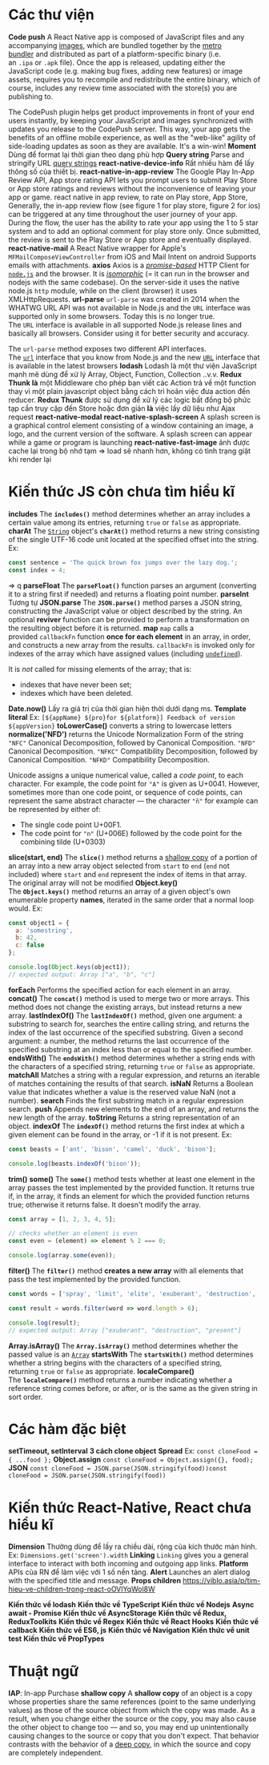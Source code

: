 # Các thư viện
**Code push**
A React Native app is composed of JavaScript files and any accompanying [images](https://reactnative.dev/docs/image), which are bundled together by the [metro bundler](https://github.com/facebook/metro) and distributed as part of a platform-specific binary (i.e. an `.ipa` or `.apk` file). Once the app is released, updating either the JavaScript code (e.g. making bug fixes, adding new features) or image assets, requires you to recompile and redistribute the entire binary, which of course, includes any review time associated with the store(s) you are publishing to.

The CodePush plugin helps get product improvements in front of your end users instantly, by keeping your JavaScript and images synchronized with updates you release to the CodePush server. This way, your app gets the benefits of an offline mobile experience, as well as the "web-like" agility of side-loading updates as soon as they are available. It's a win-win!
**Moment**
Dùng để format lại thời gian theo dạng phù hợp
**Query string**
Parse and stringify URL [query strings](https://en.wikipedia.org/wiki/Query_string)
**react-native-device-info**
Rất nhiều hàm để lấy thông số của thiết bị. 
**react-native-in-app-review**
The Google Play In-App Review API, App store rating API lets you prompt users to submit Play Store or App store ratings and reviews without the inconvenience of leaving your app or game.
react native in app review, to rate on Play store, App Store, Generally, the in-app review flow (see figure 1 for play store, figure 2 for ios) can be triggered at any time throughout the user journey of your app. During the flow, the user has the ability to rate your app using the 1 to 5 star system and to add an optional comment for play store only. Once submitted, the review is sent to the Play Store or App store and eventually displayed.
**react-native-mail**
A React Native wrapper for Apple's `MFMailComposeViewController` from iOS and Mail Intent on android Supports emails with attachments.
**axios**
Axios is a _[promise-based](https://javascript.info/promise-basics)_ HTTP Client for [`node.js`](https://nodejs.org/) and the browser. It is _[isomorphic](https://www.lullabot.com/articles/what-is-an-isomorphic-application)_ (= it can run in the browser and nodejs with the same codebase). On the server-side it uses the native node.js `http` module, while on the client (browser) it uses XMLHttpRequests.
**url-parse**
`url-parse` was created in 2014 when the WHATWG URL API was not available in Node.js and the `URL` interface was supported only in some browsers. Today this is no longer true. The `URL` interface is available in all supported Node.js release lines and basically all browsers. Consider using it for better security and accuracy.

The `url-parse` method exposes two different API interfaces. The [`url`](https://nodejs.org/api/url.html) interface that you know from Node.js and the new [`URL`](https://developer.mozilla.org/en-US/docs/Web/API/URL/URL) interface that is available in the latest browsers
**lodash**
Lodash là một thư viện JavaScript mạnh mẽ dùng để xử lý Array, Object, Function, Collection ..v.v. 
**Redux Thunk là** một Middleware cho phép bạn viết các Action trả về một function thay vì một plain javascript object bằng cách trì hoãn việc đưa action đến reducer. **Redux Thunk** được sử dụng để xử lý các logic bất đồng bộ phức tạp cần truy cập đến Store hoặc đơn giản **là** việc lấy dữ liệu như Ajax request
**react-native-modal**
**react-native-splash-screen**
A splash screen is a graphical control element consisting of a window containing an image, a logo, and the current version of the software. A splash screen can appear while a game or program is launching
**react-native-fast-image**
ảnh được cache lại trong bộ nhớ tạm => load sẽ nhanh hơn, không có tình trạng giật khi render lại
# Kiến thức JS còn chưa tìm hiểu kĩ
**includes**
The **`includes()`** method determines whether an array includes a certain value among its entries, returning `true` or `false` as appropriate.
**charAt**
The [`String`](https://developer.mozilla.org/en-US/docs/Web/JavaScript/Reference/Global_Objects/String) object's **`charAt()`** method returns a new string consisting of the single UTF-16 code unit located at the specified offset into the string.
Ex: 
```javascript
const sentence = 'The quick brown fox jumps over the lazy dog.';
const index = 4; 
```
=> q 
**parseFloat**
The **`parseFloat()`** function parses an argument (converting it to a string first if needed) and returns a floating point number.
**parseInt**
Tương tự
**JSON.parse**
The **`JSON.parse()`** method parses a JSON string, constructing the JavaScript value or object described by the string. An optional **reviver** function can be provided to perform a transformation on the resulting object before it is returned.
**map**
`map` calls a provided `callbackFn` function **once for each element** in an array, in order, and constructs a new array from the results. `callbackFn` is invoked only for indexes of the array which have assigned values (including [`undefined`](https://developer.mozilla.org/en-US/docs/Web/JavaScript/Reference/Global_Objects/undefined)).

It is _not_ called for missing elements of the array; that is:

-   indexes that have never been set;
-   indexes which have been deleted.

**Date.now()**
Lấy ra giá trị của thời gian hiện thời dưới dạng ms. 
**Template literal**
Ex: `[${appName} ${pro}for ${platform}] Feedback of version ${appVersion}`
**toLowerCase()**
converts a string to lowercase letters
**normalize('NFD')**
returns the Unicode Normalization Form of the string
`"NFC"`
Canonical Decomposition, followed by Canonical Composition.
`"NFD"`
Canonical Decomposition.
`"NFKC"`
Compatibility Decomposition, followed by Canonical Composition.
`"NFKD"`
Compatibility Decomposition.

Unicode assigns a unique numerical value, called a _code point_, to each character. For example, the code point for `"A"` is given as U+0041. However, sometimes more than one code point, or sequence of code points, can represent the same abstract character — the character `"ñ"` for example can be represented by either of:
-   The single code point U+00F1.
-   The code point for `"n"` (U+006E) followed by the code point for the combining tilde (U+0303)

**slice(start, end)**
The **`slice()`** method returns a [shallow copy](https://developer.mozilla.org/en-US/docs/Glossary/Shallow_copy) of a portion of an array into a new array object selected from `start` to `end` (`end` not included) where `start` and `end` represent the index of items in that array. The original array will not be modified
**Object.key()**
The **`Object.keys()`** method returns an array of a given object's own enumerable property **names**, iterated in the same order that a normal loop would.
Ex: 
```javascript
const object1 = {
  a: 'somestring',
  b: 42,
  c: false
};

console.log(Object.keys(object1));
// expected output: Array ["a", "b", "c"]
```
**forEach**
Performs the specified action for each element in an array.
**concat()**
The **`concat()`** method is used to merge two or more arrays. This method does not change the existing arrays, but instead returns a new array.
**lastIndexOf()**
The **`lastIndexOf()`** method, given one argument: a substring to search for, searches the entire calling string, and returns the index of the last occurrence of the specified substring. Given a second argument: a number, the method returns the last occurrence of the specified substring at an index less than or equal to the specified number.
**endsWith()**
The **`endsWith()`** method determines whether a string ends with the characters of a specified string, returning `true` or `false` as appropriate.
**matchAll**
Matches a string with a regular expression, and returns an iterable of matches containing the results of that search.
**isNaN**
Returns a Boolean value that indicates whether a value is the reserved value NaN (not a number).
**search**
Finds the first substring match in a regular expression search.
**push**
Appends new elements to the end of an array, and returns the new length of the array.
**toString**
Returns a string representation of an object.
**indexOf**
The **`indexOf()`** method returns the first index at which a given element can be found in the array, or -1 if it is not present.
Ex:
```javascript
const beasts = ['ant', 'bison', 'camel', 'duck', 'bison'];

console.log(beasts.indexOf('bison'));
```
**trim()**
**some()**
The **`some()`** method tests whether at least one element in the array passes the test implemented by the provided function. It returns true if, in the array, it finds an element for which the provided function returns true; otherwise it returns false. It doesn't modify the array.
```javascript
const array = [1, 2, 3, 4, 5];

// checks whether an element is even
const even = (element) => element % 2 === 0;

console.log(array.some(even));
```
**filter()**
The **`filter()`** method **creates a new array** with all elements that pass the test implemented by the provided function.
```javascript
const words = ['spray', 'limit', 'elite', 'exuberant', 'destruction', 'present'];

const result = words.filter(word => word.length > 6);

console.log(result);
// expected output: Array ["exuberant", "destruction", "present"]

```
**Array.isArray()**
The **`Array.isArray()`** method determines whether the passed value is an [`Array`](https://developer.mozilla.org/en-US/docs/Web/JavaScript/Reference/Global_Objects/Array)
**startsWith**
The **`startsWith()`** method determines whether a string begins with the characters of a specified string, returning `true` or `false` as appropriate.
**localeCompare()**
The **`localeCompare()`** method returns a number indicating whether a reference string comes before, or after, or is the same as the given string in sort order.
# Các hàm đặc biệt
**setTimeout, setInterval**
**3 cách clone object**
**Spread**
Ex: `const cloneFood = { ...food };`
**Object.assign**
`const cloneFood = Object.assign({}, food);`
**JSON**
`const cloneFood = JSON.parse(JSON.stringify(food))const cloneFood = JSON.parse(JSON.stringify(food))`

# Kiến thức React-Native, React chưa hiểu kĩ
**Dimension**
Thường dùng để lấy ra chiều dài, rộng của kích thước màn hình. 
Ex: `Dimensions.get('screen').width`
**Linking**
`Linking` gives you a general interface to interact with both incoming and outgoing app links.
**Platform**
APIs của RN để làm việc với 1 số nền tảng. 
**Alert**
Launches an alert dialog with the specified title and message.
**Props children**
https://viblo.asia/p/tim-hieu-ve-children-trong-react-oOVlYqWol8W


**Kiến thức về lodash**
**Kiến thức về TypeScript**
**Kiến thức về Nodejs**
**Async await - Promise**
**Kiến thức về AsyncStorage**
**Kiến thức về Redux, ReduxToolkits**
**Kiến thức về Regex**
**Kiến thức về React Hooks**
**Kiến thức về callback**
**Kiến thức về ES6, js**
**Kiến thức về Navigation**
**Kiến thức về unit test**
**Kiến thức về PropTypes**

# Thuật ngữ
**IAP**: In-app Purchase
**shallow copy**
A **shallow copy** of an object is a copy whose properties share the same references (point to the same underlying values) as those of the source object from which the copy was made. As a result, when you change either the source or the copy, you may also cause the other object to change too — and so, you may end up unintentionally causing changes to the source or copy that you don't expect. That behavior contrasts with the behavior of a [deep copy](https://developer.mozilla.org/en-US/docs/Glossary/Deep_copy), in which the source and copy are completely independent.